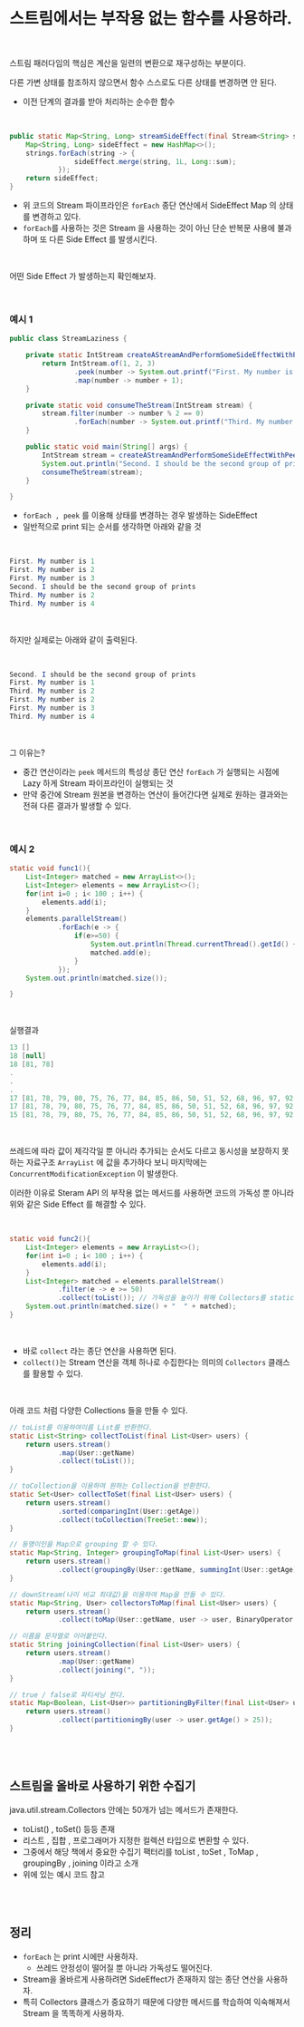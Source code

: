 # 스트림에서는 부작용 없는 함수를 사용하라.

</br>

스트림 패러다임의 핵심은 계산을 일련의 변환으로 재구성하는 부분이다.

다른 가변 상태를 참조하지 않으면서 함수 스스로도 다른 상태를 변경하면 안 된다. 
- 이전 단계의 결과를 받아 처리하는 순수한 함수

</br>

```java
public static Map<String, Long> streamSideEffect(final Stream<String> strings) {
    Map<String, Long> sideEffect = new HashMap<>();
    strings.forEach(string -> {
                sideEffect.merge(string, 1L, Long::sum);
            });
    return sideEffect;
}
```
- 위 코드의 Stream 파이프라인은 `forEach` 종단 연산에서 SideEffect Map 의 상태를 변경하고 있다.
- `forEach`를 사용하는 것은 Stream 을 사용하는 것이 아닌 단순 반복문 사용에 불과하며 또 다른 Side Effect 를 발생시킨다.

</br>

어떤 Side Effect 가 발생하는지 확인해보자.

</br>

### 예시 1

```java
public class StreamLaziness {

    private static IntStream createAStreamAndPerformSomeSideEffectWithPeek() {
        return IntStream.of(1, 2, 3)
                .peek(number -> System.out.printf("First. My number is %d\n", number))
                .map(number -> number + 1);
    }

    private static void consumeTheStream(IntStream stream) {
        stream.filter(number -> number % 2 == 0)
                .forEach(number -> System.out.printf("Third. My number is %d\n", number));
    }

    public static void main(String[] args) {
        IntStream stream = createAStreamAndPerformSomeSideEffectWithPeek();
        System.out.println("Second. I should be the second group of prints");
        consumeTheStream(stream);
    }

}
```
- `forEach , peek` 를 이용해 상태를 변경하는 경우 발생하는 SideEffect
- 일반적으로 print 되는 순서를 생각하면 아래와 같을 것

</br>

```java
First. My number is 1
First. My number is 2
First. My number is 3
Second. I should be the second group of prints
Third. My number is 2
Third. My number is 4
```
</br>

하지만 실제로는 아래와 같이 출력된다.

</br>

```java
Second. I should be the second group of prints
First. My number is 1
Third. My number is 2
First. My number is 2
First. My number is 3
Third. My number is 4
```
</br>

그 이유는?
- 중간 연산이라는 `peek` 메서드의 특성상 종단 연산 `forEach` 가 실행되는 시점에 Lazy 하게 Stream 파이프라인이 실행되는 것
- 만약 중간에 Stream 원본을 변경하는 연산이 들어간다면 실제로 원하는 결과와는 전혀 다른 결과가 발생할 수 있다.

</br>

### 예시 2

```java
static void func1(){
    List<Integer> matched = new ArrayList<>();
    List<Integer> elements = new ArrayList<>();
    for(int i=0 ; i< 100 ; i++) {
        elements.add(i);
    }
    elements.parallelStream()
            .forEach(e -> {
                if(e>=50) {
                    System.out.println(Thread.currentThread().getId() +  " " + matched);
                    matched.add(e);
                }
            });
    System.out.println(matched.size());

}
```
</br>

실행결과
```java
13 []
18 [null]
18 [81, 78]
.
.
.
17 [81, 78, 79, 80, 75, 76, 77, 84, 85, 86, 50, 51, 52, 68, 96, 97, 92, 87, 65, 66, 67, 88, 89, 62]
17 [81, 78, 79, 80, 75, 76, 77, 84, 85, 86, 50, 51, 52, 68, 96, 97, 92, 87, 65, 66, 67, 88, 89, 62, 63]
15 [81, 78, 79, 80, 75, 76, 77, 84, 85, 86, 50, 51, 52, 68, 96, 97, 92, 87, 65, 66, 67, 88, 89, 값62, 63, 64, 71]
```
</br>

쓰레드에 따라 값이 제각각일 뿐 아니라 추가되는 순서도 다르고 동시성을 보장하지 못하는 자료구조 `ArrayList` 에 값을 추가하다 보니 마지막에는 `ConcurrentModificationException` 이 발생한다.

이러한 이유로 Steram API 의 부작용 없는 메서드를 사용하면 코드의 가독성 뿐 아니라 위와 같은 Side Effect 를 해결할 수 있다.

</br>


```java
static void func2(){
    List<Integer> elements = new ArrayList<>();
    for(int i=0 ; i< 100 ; i++) {
        elements.add(i);
    }
    List<Integer> matched = elements.parallelStream()
            .filter(e -> e >= 50)
            .collect(toList()); // 가독성을 높이기 위해 Collectors를 static import
    System.out.println(matched.size() + "  " + matched);
}
```

</br>

- 바로 `collect` 라는 종단 연산을 사용하면 된다.
- `collect()`는 Stream 연산을 객체 하나로 수집한다는 의미의 `Collectors` 클래스를 활용할 수 있다.
  
</br>

아래 코드 처럼 다양한 Collections 들을 만들 수 있다.

```java
// toList를 이용하여이름 List를 반환한다.
static List<String> collectToList(final List<User> users) {
    return users.stream()
            .map(User::getName)
            .collect(toList());
}

// toCollection을 이용하여 원하는 Collection을 반환한다.
static Set<User> collectToSet(final List<User> users) {
    return users.stream()
            .sorted(comparingInt(User::getAge))
            .collect(toCollection(TreeSet::new));
}

// 동명이인을 Map으로 grouping 할 수 있다.
static Map<String, Integer> groupingToMap(final List<User> users) {
    return users.stream()
            .collect(groupingBy(User::getName, summingInt(User::getAge)));
}

// downStream(나이 비교 최대값)을 이용하여 Map을 만들 수 있다.
static Map<String, User> collectorsToMap(final List<User> users) {
    return users.stream()
            .collect(toMap(User::getName, user -> user, BinaryOperator.maxBy(comparingInt(User::getAge))));

// 이름을 문자열로 이어붙인다.
static String joiningCollection(final List<User> users) {
    return users.stream()
            .map(User::getName)
            .collect(joining(", "));
}

// true / false로 파티셔닝 한다.
static Map<Boolean, List<User>> partitioningByFilter(final List<User> users) {
    return users.stream()
            .collect(partitioningBy(user -> user.getAge() > 25));
}
```


</br>

</br>

## 스트림을 올바로 사용하기 위한 수집기

java.util.stream.Collectors 안에는 50개가 넘는 메서드가 존재한다.
- toList() , toSet() 등등 존재
- 리스트 , 집합 , 프로그래머가 지정한 컬렉션 타입으로 변환할 수 있다.
- 그중에서 해당 책에서 중요한 수집기 팩터리를 toList , toSet , ToMap , groupingBy , joining 이라고 소개
- 위에 있는 예시 코드 참고


</br>

</br>


## 정리
- `forEach` 는 print 시에만 사용하자.
  - 쓰레드 안정성이 떨어질 뿐 아니라 가독성도 떨어진다.
- Stream을 올바르게 사용하려면 SideEffect가 존재하지 않는 종단 연산을 사용하자.
- 특히 Collectors 클래스가 중요하기 때문에 다양한 메서드를 학습하여 익숙해져서 Stream 을 똑똑하게 사용하자.
